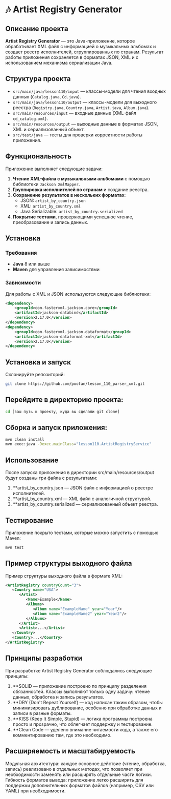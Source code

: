 # 🎶 Artist Registry Generator

## Описание проекта

**Artist Registry Generator** — это Java-приложение, которое обрабатывает XML файл с информацией о музыкальных альбомах и создает реестр исполнителей, сгруппированных по странам. Результат работы приложения сохраняется в форматах JSON, XML и с использованием механизма сериализации Java.

## Структура проекта

- `src/main/java/lesson110/input` — классы-модели для чтения входных данных (`Catalog.java`, `Cd.java`).
- `src/main/java/lesson110/output` — классы-модели для выходного реестра (`Registry.java`, `Country.java`, `Artist.java`, `Album.java`).
- `src/main/resources/input` — входные данные (XML-файл `cd_catalog.xml`).
- `src/main/resources/output` — выходные данные в форматах JSON, XML и сериализованный объект.
- `src/test/java` — тесты для проверки корректности работы приложения.

## Функциональность

Приложение выполняет следующие задачи:

1. **Чтение XML-файла с музыкальными альбомами** с помощью библиотеки `Jackson XmlMapper`.
2. **Группировка исполнителей по странам** и создание реестра.
3. **Сохранение результатов в нескольких форматах**:
   - JSON: `artist_by_country.json`
   - XML: `artist_by_country.xml`
   - Java Serializable: `artist_by_country.serialized`
4. **Покрытие тестами**, проверяющими успешное чтение, преобразование и запись данных.

## Установка

### Требования

- **Java** 8 или выше
- **Maven** для управления зависимостями

### Зависимости

Для работы с XML и JSON используются следующие библиотеки:

```xml
<dependency>
    <groupId>com.fasterxml.jackson.core</groupId>
    <artifactId>jackson-databind</artifactId>
    <version>2.17.0</version>
</dependency>
<dependency>
    <groupId>com.fasterxml.jackson.dataformat</groupId>
    <artifactId>jackson-dataformat-xml</artifactId>
    <version>2.17.0</version>
</dependency>
```
## Установка и запуск
Склонируйте репозиторий:

```bash
git clone https://github.com/poofan/lesson_110_parser_xml.git
```

## Перейдите в директорию проекта:

```bash
cd [ваш путь к проекту, куда вы сделали git clone]
```
## Сборка и запуск приложения:

```bash
mvn clean install
mvn exec:java -Dexec.mainClass="lesson110.ArtistRegistryService"
```
## Использование
После запуска приложения в директории src/main/resources/output будут созданы три файла с результатами:

1. **artist_by_country.json — JSON файл с информацией о реестре исполнителей.
2. **artist_by_country.xml — XML файл с аналогичной структурой.
3. **artist_by_country.serialized — сериализованный объект реестра.
   
## Тестирование
Приложение покрыто тестами, которые можно запустить с помощью Maven:

```bash
mvn test
```
## Пример структуры выходного файла
Пример структуры выходного файла в формате XML:

```xml
<ArtistRegistry countryCount="3">
   <Country name="USA">
      <Artist>
         <Name>Example</Name>
         <Albums>
            <Album name="ExampleName" year="Year"/>
            <Album name="ExampleName2" year="Year2"/>
         </Albums>
      </Artist>
      <Artist>...</Artist>
   </Country>
   <Country>...</Country>
</ArtistRegistry>
```
## Принципы разработки
При разработке Artist Registry Generator соблюдались следующие принципы:

1. **SOLID — приложение построено по принципу разделения обязанностей. Классы выполняют только одну задачу: чтение данных, обработка и запись результатов.
2. **DRY (Don't Repeat Yourself) — код написан таким образом, чтобы минимизировать дублирование, особенно при обработке данных и записи в разные форматы.
3. **KISS (Keep It Simple, Stupid) — логика программы построена просто и прозрачно, что облегчает поддержку и тестирование.
4. **Clean Code — уделено внимание читаемости кода, а также его комментированию там, где это необходимо.
## Расширяемость и масштабируемость
Модульная архитектура: каждое основное действие (чтение, обработка, запись) реализовано в отдельных методах, что позволяет при необходимости заменять или расширять отдельные части логики.
Гибкость форматов вывода: приложение легко расширить для поддержки дополнительных форматов файлов (например, CSV или YAML) при необходимости.
